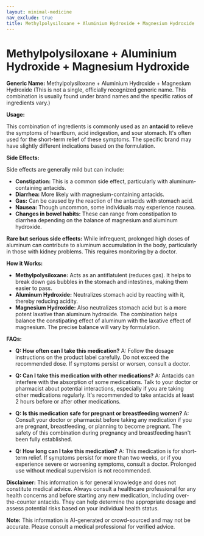 ```yaml
---
layout: minimal-medicine
nav_exclude: true
title: Methylpolysiloxane + Aluminium Hydroxide + Magnesium Hydroxide
---
```


# Methylpolysiloxane + Aluminium Hydroxide + Magnesium Hydroxide

**Generic Name:** Methylpolysiloxane + Aluminium Hydroxide + Magnesium Hydroxide  (This is not a single, officially recognized generic name.  This combination is usually found under brand names and the specific ratios of ingredients vary.)

**Usage:**

This combination of ingredients is commonly used as an **antacid** to relieve the symptoms of heartburn, acid indigestion, and sour stomach.  It's often used for the short-term relief of these symptoms.  The specific brand may have slightly different indications based on the formulation.

**Side Effects:**

Side effects are generally mild but can include:

* **Constipation:** This is a common side effect, particularly with aluminum-containing antacids.
* **Diarrhea:** More likely with magnesium-containing antacids.
* **Gas:**  Can be caused by the reaction of the antacids with stomach acid.
* **Nausea:** Though uncommon, some individuals may experience nausea.
* **Changes in bowel habits:**  These can range from constipation to diarrhea depending on the balance of magnesium and aluminum hydroxide.


**Rare but serious side effects:**  While infrequent, prolonged high doses of aluminum can contribute to aluminum accumulation in the body, particularly in those with kidney problems.  This requires monitoring by a doctor.

**How it Works:**

* **Methylpolysiloxane:** Acts as an antiflatulent (reduces gas). It helps to break down gas bubbles in the stomach and intestines, making them easier to pass.
* **Aluminum Hydroxide:** Neutralizes stomach acid by reacting with it, thereby reducing acidity.
* **Magnesium Hydroxide:** Also neutralizes stomach acid but is a more potent laxative than aluminum hydroxide. The combination helps balance the constipating effect of aluminum with the laxative effect of magnesium.  The precise balance will vary by formulation.


**FAQs:**

* **Q: How often can I take this medication?** A: Follow the dosage instructions on the product label carefully.  Do not exceed the recommended dose.  If symptoms persist or worsen, consult a doctor.

* **Q: Can I take this medication with other medications?** A: Antacids can interfere with the absorption of some medications.  Talk to your doctor or pharmacist about potential interactions, especially if you are taking other medications regularly.  It's recommended to take antacids at least 2 hours before or after other medications.

* **Q: Is this medication safe for pregnant or breastfeeding women?** A:  Consult your doctor or pharmacist before taking any medication if you are pregnant, breastfeeding, or planning to become pregnant.  The safety of this combination during pregnancy and breastfeeding hasn't been fully established.

* **Q: How long can I take this medication?** A:  This medication is for short-term relief.  If symptoms persist for more than two weeks, or if you experience severe or worsening symptoms, consult a doctor.  Prolonged use without medical supervision is not recommended.


**Disclaimer:** This information is for general knowledge and does not constitute medical advice.  Always consult a healthcare professional for any health concerns and before starting any new medication, including over-the-counter antacids.  They can help determine the appropriate dosage and assess potential risks based on your individual health status.


**Note:** This information is AI-generated or crowd-sourced and may not be accurate. Please consult a medical professional for verified advice.
